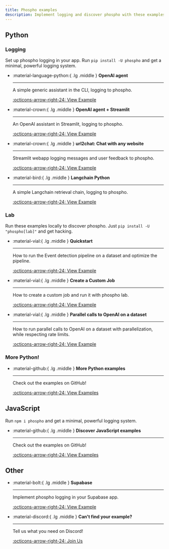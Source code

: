 ```yaml
---
title: Phospho examples
description: Implement logging and discover phospho with these examples
---
```


## Python 

### Logging

Set up phospho logging in your app. Run `pip install -U phospho` and get a minimal, powerful logging system.

<div class="grid cards" markdown>

-   :material-language-python:{ .lg .middle } __OpenAI agent__

    ---

    A simple generic assistant in the CLI, logging to phospho.

    [:octicons-arrow-right-24: View Example](/integrations/python/examples/openai-agent)

-   :material-crown:{ .lg .middle } __OpenAI agent + Streamlit__

    ---

    An OpenAI assistant in Streamlit, logging to phospho.

    [:octicons-arrow-right-24: View Example](/integrations/python/examples/openai-streamlit)

-   :material-crown:{ .lg .middle } __url2chat: Chat with any website__

    ---

    Streamlit webapp logging messages and user feedback to phospho.

    [:octicons-arrow-right-24: View Example](https://github.com/phospho-app/url2chat)

-   :material-bird:{ .lg .middle } __Langchain Python__

    ---

    A simple Langchain retrieval chain, logging to phospho.

    [:octicons-arrow-right-24: View Example](/integrations/langchain)

</div>

### Lab

Run these examples locally to discover phospho. Just `pip install -U "phospho[lab]"` and get hacking.

<div class="grid cards" markdown>

-   :material-vial:{ .lg .middle } __Quickstart__

    ---

    How to run the Event detection pipeline on a dataset and optimize the pipeline.

    [:octicons-arrow-right-24: View Example](https://github.com/phospho-app/phospho/blob/dev/examples/lab/quicksart.ipynb)

-   :material-vial:{ .lg .middle } __Create a Custom Job__

    ---

    How to create a custom job and run it with phospho lab.

    [:octicons-arrow-right-24: View Example](https://github.com/phospho-app/phospho/blob/dev/examples/lab/custom-job.ipynb)

-   :material-vial:{ .lg .middle } __Parallel calls to OpenAI on a dataset__

    ---

    How to run parallel calls to OpenAI on a dataset with parallelization, while respecting rate limits.

    [:octicons-arrow-right-24: View Example](https://github.com/phospho-app/phospho/blob/dev/examples/lab/parallel-calls.ipynb)

</div>

### More Python!

<div class="grid cards" markdown>

-   :material-github:{ .lg .middle } __More Python examples__

    ---

    Check out the examples on GitHub!

    [:octicons-arrow-right-24: View Examples](https://github.com/phospho-app/phospho/tree/dev/examples)

</div>

## JavaScript

Run `npm i phospho` and get a minimal, powerful logging system.

<div class="grid cards" markdown>

-   :material-github:{ .lg .middle } __Discover JavaScript examples__

    ---

    Check out the examples on GitHub!

    [:octicons-arrow-right-24: View Examples](https://github.com/phospho-app/phosphojs/tree/main/examples)

</div>

## Other

<div class="grid cards" markdown>

-   :material-bolt:{ .lg .middle } __Supabase__

    ---

    Implement phospho logging in your Supabase app.

    [:octicons-arrow-right-24: View Example](/integrations/supabase)

-   :material-discord:{ .lg .middle } __Can't find your example?__

    ---

    Tell us what you need on Discord!

    [:octicons-arrow-right-24: Join Us](https://discord.gg/m8wzBGQA55)

</div>
